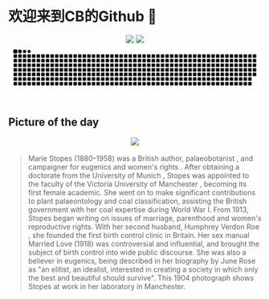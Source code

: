 
# 欢迎来到CB的Github 👋

<div align="center">
  <img height="137px" src="https://github-readme-stats.vercel.app/api?username=SuperCB&show_icons=true&theme=radical" />
  <img height="137px" src="https://github-readme-stats.vercel.app/api/top-langs/?username=SuperCB&hide_title=true&hide_border=true&layout=compact&langs_count=6&text_color=000&icon_color=fff" />
</div>


<div align="center">
    <img src="./contribution-snake/github-contribution-grid-snake.svg" />
</div>



## Picture of the day
<div align="center">
  <img width=400px src="https://upload.wikimedia.org/wikipedia/commons/thumb/f/fa/Marie_Stopes_in_her_laboratory%2C_1904_-_Restoration.jpg/675px-Marie_Stopes_in_her_laboratory%2C_1904_-_Restoration.jpg" />
</div>

>Marie Stopes  (1880–1958) was a British author,  palaeobotanist , and campaigner for  eugenics  and  women's rights . After obtaining a doctorate from the  University of Munich , Stopes was appointed to the faculty of the  Victoria University of Manchester , becoming its first female academic. She went on to make significant contributions to plant palaeontology and coal classification, assisting the British government with her coal expertise during World War I. From 1913, Stopes began writing on issues of marriage, parenthood and women's reproductive rights. With her second husband,  Humphrey Verdon Roe , she founded the first  birth control  clinic in Britain. Her sex manual  Married Love  (1918) was controversial and influential, and brought the subject of birth control into wide public discourse. She was also a believer in eugenics, being described in her biography by  June Rose  as "an elitist, an idealist, interested in creating a society in which only the best and beautiful should survive". This 1904 photograph shows Stopes at work in her laboratory in Manchester.


